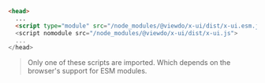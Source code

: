 ```html
<head>
  ...
  <script type="module" src="/node_modules/@viewdo/x-ui/dist/x-ui.esm.js">
  <script nomodule src="/node_modules/@viewdo/x-ui/dist/x-ui.js">
  ...
</head>
```

> Only one of these scripts are imported. Which depends on the browser's support for ESM modules.
